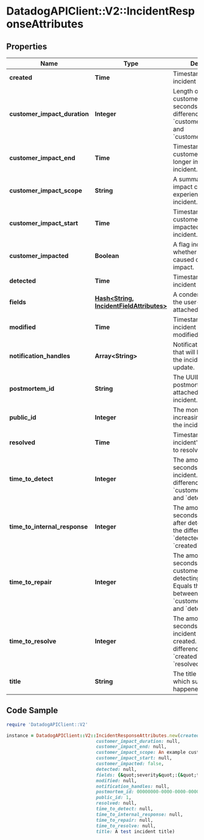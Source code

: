 # DatadogAPIClient::V2::IncidentResponseAttributes

## Properties

Name | Type | Description | Notes
------------ | ------------- | ------------- | -------------
**created** | **Time** | Timestamp when the incident was created. | [optional] [readonly] 
**customer_impact_duration** | **Integer** | Length of the incident&#39;s customer impact in seconds. Equals the difference between &#x60;customer_impact_start&#x60; and &#x60;customer_impact_end&#x60;. | [optional] [readonly] 
**customer_impact_end** | **Time** | Timestamp when customers were no longer impacted by the incident. | [optional] 
**customer_impact_scope** | **String** | A summary of the impact customers experienced during the incident. | [optional] 
**customer_impact_start** | **Time** | Timestamp when customers began being impacted by the incident. | [optional] 
**customer_impacted** | **Boolean** | A flag indicating whether the incident caused customer impact. | [optional] 
**detected** | **Time** | Timestamp when the incident was detected. | [optional] 
**fields** | [**Hash&lt;String, IncidentFieldAttributes&gt;**](IncidentFieldAttributes.md) | A condensed view of the user-defined fields attached to incidents. | [optional] 
**modified** | **Time** | Timestamp when the incident was last modified. | [optional] [readonly] 
**notification_handles** | **Array&lt;String&gt;** | Notification handles that will be notified of the incident during update. | [optional] 
**postmortem_id** | **String** | The UUID of the postmortem object attached to the incident. | [optional] 
**public_id** | **Integer** | The monotonically increasing integer ID for the incident. | [optional] 
**resolved** | **Time** | Timestamp when the incident&#39;s state was set to resolved. | [optional] 
**time_to_detect** | **Integer** | The amount of time in seconds to detect the incident. Equals the difference between &#x60;customer_impact_start&#x60; and &#x60;detected&#x60;. | [optional] [readonly] 
**time_to_internal_response** | **Integer** | The amount of time in seconds to call incident after detection. Equals the difference of &#x60;detected&#x60; and &#x60;created&#x60;. | [optional] [readonly] 
**time_to_repair** | **Integer** | The amount of time in seconds to resolve customer impact after detecting the issue. Equals the difference between &#x60;customer_impact_end&#x60; and &#x60;detected&#x60;. | [optional] [readonly] 
**time_to_resolve** | **Integer** | The amount of time in seconds to resolve the incident after it was created. Equals the difference between &#x60;created&#x60; and &#x60;resolved&#x60;. | [optional] [readonly] 
**title** | **String** | The title of the incident, which summarizes what happened. | 

## Code Sample

```ruby
require 'DatadogAPIClient::V2'

instance = DatadogAPIClient::V2::IncidentResponseAttributes.new(created: null,
                                 customer_impact_duration: null,
                                 customer_impact_end: null,
                                 customer_impact_scope: An example customer impact scope,
                                 customer_impact_start: null,
                                 customer_impacted: false,
                                 detected: null,
                                 fields: {&quot;severity&quot;:{&quot;type&quot;:&quot;dropdown&quot;,&quot;value&quot;:&quot;SEV-5&quot;}},
                                 modified: null,
                                 notification_handles: null,
                                 postmortem_id: 00000000-0000-0000-0000-000000000000,
                                 public_id: 1,
                                 resolved: null,
                                 time_to_detect: null,
                                 time_to_internal_response: null,
                                 time_to_repair: null,
                                 time_to_resolve: null,
                                 title: A test incident title)
```


